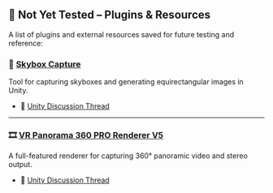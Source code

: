 ## 🧪 Not Yet Tested – Plugins & Resources

A list of plugins and external resources saved for future testing and reference:

### 🎥 [Skybox Capture](https://assetstore.unity.com/packages/tools/camera/skybox-capture-93266)
Tool for capturing skyboxes and generating equirectangular images in Unity.

- 💬 [Unity Discussion Thread](https://discussions.unity.com/t/capturing-a-equiretangular-image-in-unity-hdrp/896941/1)

---

### 🎞️ [VR Panorama 360 PRO Renderer V5](https://assetstore.unity.com/packages/tools/animation/vr-panorama-360-pro-renderer-v5-290552)
A full-featured renderer for capturing 360° panoramic video and stereo output.

- 💬 [Unity Discussion Thread](https://discussions.unity.com/t/released-vr-panorama-render-360-stereo-videos/586559)
